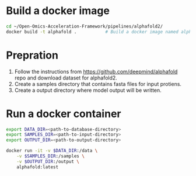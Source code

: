 
# Build a docker image
```bash
cd ~/Open-Omics-Acceleration-Framework/pipelines/alphafold2/
docker build -t alphafold .           # Build a docker image named alphafold
```
# Prepration 
1. Follow the instructions from https://github.com/deepmind/alphafold repo and download dataset for alphafold2.
2. Create a samples directory that contains fasta files for input protiens. 
3. Create a output directory where model output will be written.

# Run a docker container
```bash
export DATA_DIR=<path-to-database-directory>
export SAMPLES_DIR=<path-to-input-directory>
export OUTPUT_DIR=<path-to-output-directory>

docker run -it -v $DATA_DIR:/data \
    -v $SAMPLES_DIR:/samples \
    -v $OUTPUT_DIR:/output \
    alphafold:latest

```
